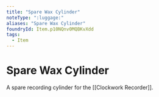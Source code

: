```yaml
---
title: "Spare Wax Cylinder"
noteType: ":luggage:"
aliases: "Spare Wax Cylinder"
foundryId: Item.p10NQnv0MQBKvXdd
tags:
  - Item
---
```


# Spare Wax Cylinder

A spare recording cylinder for the [[Clockwork Recorder]].
